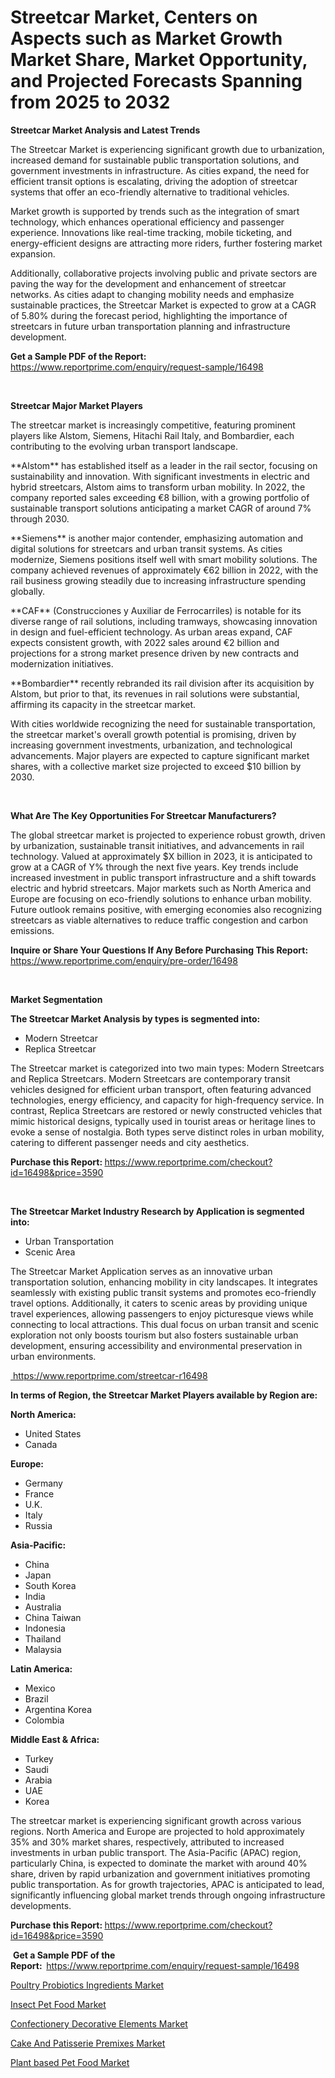 <p><h1>Streetcar Market, Centers on Aspects such as Market Growth Market Share, Market Opportunity, and Projected Forecasts Spanning from 2025 to 2032</h1></p><p><strong>Streetcar Market Analysis and Latest Trends</strong></p>
<p><p>The Streetcar Market is experiencing significant growth due to urbanization, increased demand for sustainable public transportation solutions, and government investments in infrastructure. As cities expand, the need for efficient transit options is escalating, driving the adoption of streetcar systems that offer an eco-friendly alternative to traditional vehicles. </p><p>Market growth is supported by trends such as the integration of smart technology, which enhances operational efficiency and passenger experience. Innovations like real-time tracking, mobile ticketing, and energy-efficient designs are attracting more riders, further fostering market expansion. </p><p>Additionally, collaborative projects involving public and private sectors are paving the way for the development and enhancement of streetcar networks. As cities adapt to changing mobility needs and emphasize sustainable practices, the Streetcar Market is expected to grow at a CAGR of 5.80% during the forecast period, highlighting the importance of streetcars in future urban transportation planning and infrastructure development.</p></p>
<p><strong>Get a Sample PDF of the Report:&nbsp;</strong> <a href="https://www.reportprime.com/enquiry/request-sample/16498?utm_campaign=3025&utm_medium=2&utm_source=Github&utm_content=ia&utm_term=17032025&utm_id=streetcar">https://www.reportprime.com/enquiry/request-sample/16498</a></p>
<p>&nbsp;</p>
<p><strong>Streetcar Major Market Players</strong></p>
<p><p>The streetcar market is increasingly competitive, featuring prominent players like Alstom, Siemens, Hitachi Rail Italy, and Bombardier, each contributing to the evolving urban transport landscape. </p><p>**Alstom** has established itself as a leader in the rail sector, focusing on sustainability and innovation. With significant investments in electric and hybrid streetcars, Alstom aims to transform urban mobility. In 2022, the company reported sales exceeding €8 billion, with a growing portfolio of sustainable transport solutions anticipating a market CAGR of around 7% through 2030.</p><p>**Siemens** is another major contender, emphasizing automation and digital solutions for streetcars and urban transit systems. As cities modernize, Siemens positions itself well with smart mobility solutions. The company achieved revenues of approximately €62 billion in 2022, with the rail business growing steadily due to increasing infrastructure spending globally.</p><p>**CAF** (Construcciones y Auxiliar de Ferrocarriles) is notable for its diverse range of rail solutions, including tramways, showcasing innovation in design and fuel-efficient technology. As urban areas expand, CAF expects consistent growth, with 2022 sales around €2 billion and projections for a strong market presence driven by new contracts and modernization initiatives.</p><p>**Bombardier** recently rebranded its rail division after its acquisition by Alstom, but prior to that, its revenues in rail solutions were substantial, affirming its capacity in the streetcar market.</p><p>With cities worldwide recognizing the need for sustainable transportation, the streetcar market's overall growth potential is promising, driven by increasing government investments, urbanization, and technological advancements. Major players are expected to capture significant market shares, with a collective market size projected to exceed $10 billion by 2030.</p></p>
<p>&nbsp;</p>
<p><strong>What Are The Key Opportunities For Streetcar Manufacturers?</strong></p>
<p><p>The global streetcar market is projected to experience robust growth, driven by urbanization, sustainable transit initiatives, and advancements in rail technology. Valued at approximately $X billion in 2023, it is anticipated to grow at a CAGR of Y% through the next five years. Key trends include increased investment in public transport infrastructure and a shift towards electric and hybrid streetcars. Major markets such as North America and Europe are focusing on eco-friendly solutions to enhance urban mobility. Future outlook remains positive, with emerging economies also recognizing streetcars as viable alternatives to reduce traffic congestion and carbon emissions.</p></p>
<p><strong>Inquire or Share Your Questions If Any Before Purchasing This Report:</strong> <a href="https://www.reportprime.com/enquiry/pre-order/16498?utm_campaign=3025&utm_medium=2&utm_source=Github&utm_content=ia&utm_term=17032025&utm_id=streetcar">https://www.reportprime.com/enquiry/pre-order/16498</a></p>
<p>&nbsp;</p>
<p><strong>Market Segmentation</strong></p>
<p><strong>The Streetcar Market Analysis by types is segmented into:</strong></p>
<p><ul><li>Modern Streetcar</li><li>Replica Streetcar</li></ul></p>
<p><p>The Streetcar market is categorized into two main types: Modern Streetcars and Replica Streetcars. Modern Streetcars are contemporary transit vehicles designed for efficient urban transport, often featuring advanced technologies, energy efficiency, and capacity for high-frequency service. In contrast, Replica Streetcars are restored or newly constructed vehicles that mimic historical designs, typically used in tourist areas or heritage lines to evoke a sense of nostalgia. Both types serve distinct roles in urban mobility, catering to different passenger needs and city aesthetics.</p></p>
<p><strong>Purchase this Report:&nbsp;</strong><a href="https://www.reportprime.com/checkout?id=16498&price=3590&utm_campaign=3025&utm_medium=2&utm_source=Github&utm_content=ia&utm_term=17032025&utm_id=streetcar">https://www.reportprime.com/checkout?id=16498&price=3590</a></p>
<p>&nbsp;</p>
<p><strong>The Streetcar Market Industry Research by Application is segmented into:</strong></p>
<p><ul><li>Urban Transportation</li><li>Scenic Area</li></ul></p>
<p><p>The Streetcar Market Application serves as an innovative urban transportation solution, enhancing mobility in city landscapes. It integrates seamlessly with existing public transit systems and promotes eco-friendly travel options. Additionally, it caters to scenic areas by providing unique travel experiences, allowing passengers to enjoy picturesque views while connecting to local attractions. This dual focus on urban transit and scenic exploration not only boosts tourism but also fosters sustainable urban development, ensuring accessibility and environmental preservation in urban environments.</p></p>
<p><a href="https://www.reportprime.com/streetcar-r16498?utm_campaign=3025&utm_medium=2&utm_source=Github&utm_content=ia&utm_term=17032025&utm_id=streetcar">&nbsp;https://www.reportprime.com/streetcar-r16498</a></p>
<p><strong>In terms of Region, the Streetcar Market Players available by Region are:</strong></p>
<p>
    <p> <strong> North America: </strong>
        <ul>
            <li>United States</li>
            <li>Canada</li>
        </ul>
        </p> 
    <p> <strong> Europe: </strong>
        <ul>
            <li>Germany</li>
            <li>France</li>
            <li>U.K.</li>
            <li>Italy</li>
            <li>Russia</li>
        </ul>
        </p> 
    <p> <strong> Asia-Pacific: </strong>
        <ul>
            <li>China</li>
            <li>Japan</li>
            <li>South Korea</li>
            <li>India</li>
            <li>Australia</li>
            <li>China Taiwan</li>
            <li>Indonesia</li>
            <li>Thailand</li>
            <li>Malaysia</li>
        </ul>
        </p> 
    <p> <strong> Latin America: </strong>
        <ul>
            <li>Mexico</li>
            <li>Brazil</li>
            <li>Argentina Korea</li>
            <li>Colombia</li>
        </ul>
        </p> 
    <p> <strong> Middle East & Africa: </strong>
        <ul>
            <li>Turkey</li>
            <li>Saudi</li>
            <li>Arabia</li>
            <li>UAE</li>
            <li>Korea</li>
        </ul>
    </p>
    </p>
<p><p>The streetcar market is experiencing significant growth across various regions. North America and Europe are projected to hold approximately 35% and 30% market shares, respectively, attributed to increased investments in urban public transport. The Asia-Pacific (APAC) region, particularly China, is expected to dominate the market with around 40% share, driven by rapid urbanization and government initiatives promoting public transportation. As for growth trajectories, APAC is anticipated to lead, significantly influencing global market trends through ongoing infrastructure developments.</p></p>
<p><strong>Purchase this Report: </strong><a href="https://www.reportprime.com/checkout?id=16498&price=3590&utm_campaign=3025&utm_medium=2&utm_source=Github&utm_content=ia&utm_term=17032025&utm_id=streetcar">https://www.reportprime.com/checkout?id=16498&price=3590</a></p>
<p>&nbsp;<strong>Get a Sample PDF of the Report:&nbsp;&nbsp;</strong><a href="https://www.reportprime.com/enquiry/request-sample/16498?utm_campaign=3025&utm_medium=2&utm_source=Github&utm_content=ia&utm_term=17032025&utm_id=streetcar">https://www.reportprime.com/enquiry/request-sample/16498</a></p>
<p><strong></strong></p>
<p><p><a href="https://www.linkedin.com/pulse/poultry-probiotics-ingredients-market-growth-analysis-regions-gem2c?utm_campaign=3025&utm_medium=2&utm_source=Github&utm_content=ia&utm_term=17032025&utm_id=streetcar">Poultry Probiotics Ingredients Market</a></p><p><a href="https://www.linkedin.com/pulse/insect-pet-food-market-analysis-growth-forecast-131-cagr-from-2025-0patc?utm_campaign=3025&utm_medium=2&utm_source=Github&utm_content=ia&utm_term=17032025&utm_id=streetcar">Insect Pet Food Market</a></p><p><a href="https://www.linkedin.com/pulse/year-on-year-growth-confectionery-decorative-elements-acaif?utm_campaign=3025&utm_medium=2&utm_source=Github&utm_content=ia&utm_term=17032025&utm_id=streetcar">Confectionery Decorative Elements Market</a></p><p><a href="https://www.linkedin.com/pulse/detailed-cake-patisserie-premixes-market-report-analysis-from-u0ptf?utm_campaign=3025&utm_medium=2&utm_source=Github&utm_content=ia&utm_term=17032025&utm_id=streetcar">Cake And Patisserie Premixes Market</a></p><p><a href="https://www.linkedin.com/pulse/plant-based-pet-food-market-trends-drivers-forecasted-ox9uc?utm_campaign=3025&utm_medium=2&utm_source=Github&utm_content=ia&utm_term=17032025&utm_id=streetcar">Plant based Pet Food Market</a></p></p>